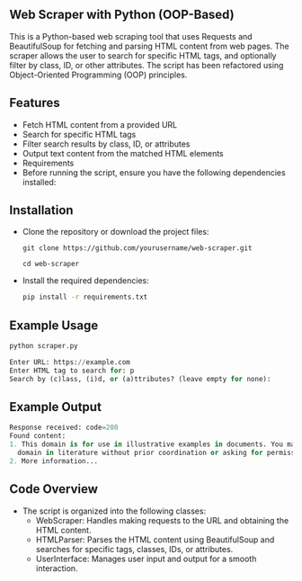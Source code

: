 ## Web Scraper with Python (OOP-Based)
This is a Python-based web scraping tool that uses Requests and BeautifulSoup for fetching and parsing HTML content from web pages. The scraper allows the user to search for specific HTML tags, and optionally filter by class, ID, or other attributes. The script has been refactored using Object-Oriented Programming (OOP) principles.

## Features
  - Fetch HTML content from a provided URL
  - Search for specific HTML tags
  - Filter search results by class, ID, or attributes
  - Output text content from the matched HTML elements
  - Requirements
  - Before running the script, ensure you have the following dependencies installed:

## Installation
  - Clone the repository or download the project files:
    ```
    git clone https://github.com/yourusername/web-scraper.git
    ```
    ```
    cd web-scraper
    ```
  - Install the required dependencies:
    ```bash
    pip install -r requirements.txt
    ```

## Example Usage
  ```bash
  python scraper.py
  ```
  ```python
  Enter URL: https://example.com
  Enter HTML tag to search for: p
  Search by (c)lass, (i)d, or (a)ttributes? (leave empty for none): 
  ```

## Example Output
  ```python
  Response received: code=200
  Found content:
  1. This domain is for use in illustrative examples in documents. You may use this
    domain in literature without prior coordination or asking for permission.
  2. More information...
  ```
## Code Overview
  - The script is organized into the following classes:
    - WebScraper: Handles making requests to the URL and obtaining the HTML content.
    - HTMLParser: Parses the HTML content using BeautifulSoup and searches for specific tags, classes, IDs, or attributes.
    - UserInterface: Manages user input and output for a smooth interaction.
